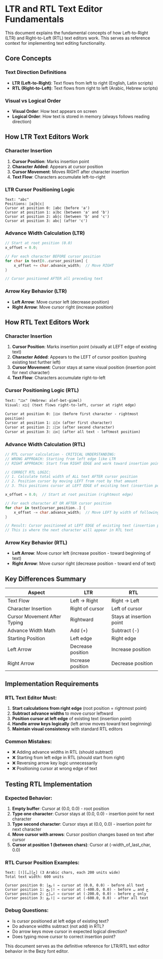 # LTR and RTL Text Editor Fundamentals

This document explains the fundamental concepts of how Left-to-Right (LTR) and Right-to-Left (RTL) text editors work. This serves as reference context for implementing text editing functionality.

## Core Concepts

### Text Direction Definitions
- **LTR (Left-to-Right)**: Text flows from left to right (English, Latin scripts)
- **RTL (Right-to-Left)**: Text flows from right to left (Arabic, Hebrew scripts)

### Visual vs Logical Order
- **Visual Order**: How text appears on screen
- **Logical Order**: How text is stored in memory (always follows reading direction)

## How LTR Text Editors Work

### Character Insertion
1. **Cursor Position**: Marks insertion point
2. **Character Added**: Appears at cursor position
3. **Cursor Movement**: Moves RIGHT after character insertion
4. **Text Flow**: Characters accumulate left-to-right

### LTR Cursor Positioning Logic
```
Text: "abc"
Positions: |a|b|c|
Cursor at position 0: |abc (before 'a')
Cursor at position 1: a|bc (between 'a' and 'b') 
Cursor at position 2: ab|c (between 'b' and 'c')
Cursor at position 3: abc| (after 'c')
```

### Advance Width Calculation (LTR)
```rust
// Start at root position (0.0)
x_offset = 0.0;

// For each character BEFORE cursor position
for char in text[0..cursor_position] {
    x_offset += char.advance_width;  // Move RIGHT
}

// Cursor positioned AFTER all preceding text
```

### Arrow Key Behavior (LTR)
- **Left Arrow**: Move cursor left (decrease position)
- **Right Arrow**: Move cursor right (increase position)

## How RTL Text Editors Work

### Character Insertion
1. **Cursor Position**: Marks insertion point (visually at LEFT edge of existing text)
2. **Character Added**: Appears to the LEFT of cursor position (pushing existing text further left)
3. **Cursor Movement**: Cursor stays at same visual position (insertion point for next character)
4. **Text Flow**: Characters accumulate right-to-left

### Cursor Positioning Logic (RTL)
```
Text: "אבג" (Hebrew: alef-bet-gimel)
Visual: גבא| (text flows right-to-left, cursor at right edge)

Cursor at position 0: |אבג (before first character - rightmost position)
Cursor at position 1: א|בג (after first character)
Cursor at position 2: אב|ג (after second character) 
Cursor at position 3: אבג| (after all text - leftmost position)
```

### Advance Width Calculation (RTL)
```rust
// RTL cursor calculation - CRITICAL UNDERSTANDING:
// WRONG APPROACH: Starting from left edge like LTR
// RIGHT APPROACH: Start from RIGHT EDGE and work toward insertion point

// CORRECT RTL LOGIC:
// 1. Calculate total width of ALL text AFTER cursor position
// 2. Position cursor by moving LEFT from root by that amount
// 3. This positions cursor at LEFT EDGE of existing text (insertion point)

x_offset = 0.0;  // Start at root position (rightmost edge)

// For each character AT OR AFTER cursor position
for char in text[cursor_position..] {
    x_offset -= char.advance_width;  // Move LEFT by width of following text
}

// Result: Cursor positioned at LEFT EDGE of existing text (insertion point)
// This is where the next character will appear in RTL text
```

### Arrow Key Behavior (RTL)
- **Left Arrow**: Move cursor left (increase position - toward beginning of text)
- **Right Arrow**: Move cursor right (decrease position - toward end of text)

## Key Differences Summary

| Aspect | LTR | RTL |
|--------|-----|-----|
| Text Flow | Left → Right | Right → Left |
| Character Insertion | Right of cursor | Left of cursor |
| Cursor Movement After Typing | Rightward | Stays at insertion point |
| Advance Width Math | Add (+) | Subtract (-) |
| Starting Position | Left edge | Right edge |
| Left Arrow | Decrease position | Increase position |
| Right Arrow | Increase position | Decrease position |

## Implementation Requirements

### RTL Text Editor Must:
1. **Start calculations from right edge** (root position = rightmost point)
2. **Subtract advance widths** to move cursor leftward
3. **Position cursor at left edge** of existing text (insertion point)
4. **Handle arrow keys logically** (left arrow moves toward text beginning)
5. **Maintain visual consistency** with standard RTL editors

### Common Mistakes:
- ❌ Adding advance widths in RTL (should subtract)
- ❌ Starting from left edge in RTL (should start from right) 
- ❌ Reversing arrow key logic unnecessarily
- ❌ Positioning cursor at wrong edge of text

## Testing RTL Implementation

### Expected Behavior:
1. **Empty buffer**: Cursor at (0.0, 0.0) - root position
2. **Type one character**: Cursor stays at (0.0, 0.0) - insertion point for next character
3. **Type second character**: Cursor stays at (0.0, 0.0) - insertion point for next character
4. **Move cursor with arrows**: Cursor position changes based on text after cursor
5. **Cursor at position 1 (between chars)**: Cursor at (-width_of_last_char, 0.0)

### RTL Cursor Position Examples:
```
Text: [ا][ب][ج] (3 Arabic chars, each 200 units wide)
Total text width: 600 units

Cursor position 0: |ابج → cursor at (0.0, 0.0) - before all text
Cursor position 1: ا|بج → cursor at (-400.0, 0.0) - before ب and ج  
Cursor position 2: اب|ج → cursor at (-200.0, 0.0) - before ج only
Cursor position 3: ابج| → cursor at (-600.0, 0.0) - after all text
```

### Debug Questions:
- Is cursor positioned at left edge of existing text?
- Do advance widths subtract (not add) in RTL?
- Do arrow keys move cursor in expected logical direction?
- Does typing move cursor to correct insertion point?

This document serves as the definitive reference for LTR/RTL text editor behavior in the Bezy font editor.
